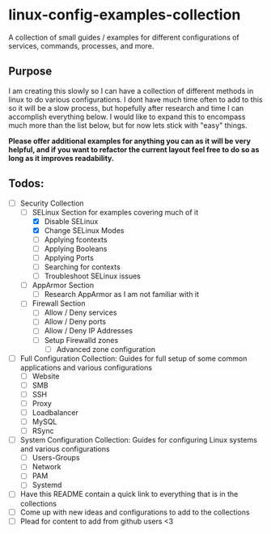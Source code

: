 # linux-config-examples-collection
A collection of small guides / examples for different configurations of services, commands, processes, and more.

## Purpose
I am creating this slowly so I can have a collection of different methods in linux to do various configurations.
I dont have much time often to add to this so it will be a slow process, but hopefully after research and time I can accomplish everything below.
I would like to expand this to encompass much more than the list below, but for now lets stick with "easy" things.

**Please offer additional examples for anything you can as it will be very helpful, and if you want to refactor the current layout feel free to do so as long as it improves readability.**



## Todos:
- [ ] Security Collection
  - [ ] SELinux Section for examples covering much of it
    - [x] Disable SELinux
    - [x] Change SELinux Modes
    - [ ] Applying fcontexts
    - [ ] Applying Booleans
    - [ ] Applying Ports
    - [ ] Searching for contexts
    - [ ] Troubleshoot SELinux issues
  - [ ] AppArmor Section
    - [ ] Research AppArmor as I am not familiar with it
  - [ ] Firewall Section
    - [ ] Allow / Deny services
    - [ ] Allow / Deny ports
    - [ ] Allow / Deny IP Addresses
    - [ ] Setup Firewalld zones
      - [ ] Advanced zone configuration
- [ ] Full Configuration Collection: Guides for full setup of some common applications and various configurations
  - [ ] Website
  - [ ] SMB
  - [ ] SSH
  - [ ] Proxy
  - [ ] Loadbalancer
  - [ ] MySQL
  - [ ] RSync
- [ ] System Configuration Collection: Guides for configuring Linux systems and various configurations
  - [ ] Users-Groups
  - [ ] Network
  - [ ] PAM
  - [ ] Systemd
- [ ] Have this README contain a quick link to everything that is in the collections
- [ ] Come up with new ideas and configurations to add to the collections
- [ ] Plead for content to add from github users <3
